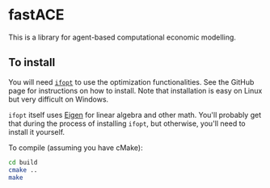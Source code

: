 # fastACE

This is a library for agent-based computational economic modelling.

## To install

You will need [`ifopt`](https://github.com/ethz-adrl/ifopt) to use the optimization functionalities. See the GitHub page for instructions on how to install. Note that installation is easy on Linux but very difficult on Windows.

`ifopt` itself uses [Eigen](https://eigen.tuxfamily.org/) for linear algebra and other math. You'll probably get that during the process of installing `ifopt`, but otherwise, you'll need to install it yourself.

To compile (assuming you have cMake):
```bash
cd build
cmake ..
make
```

